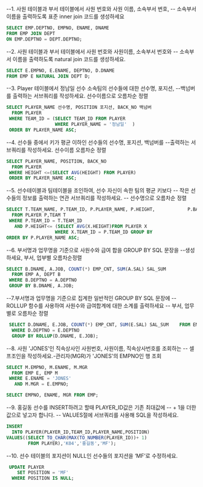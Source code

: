 --1. 사원 테이블과 부서 테이블에서 사원 번호와 사원 이름, 소속부서 번호,
--   소속부서 이름을 출력하도록 표준 inner join 코드를 생성하세요

```SQL
SELECT EMP.DEPTNO, EMPNO, ENAME, DNAME
FROM EMP JOIN DEPT 
ON EMP.DEPTNO = DEPT.DEPTNO; 
```

--2. 사원 테이블과 부서 테이블에서 사원 번호와 사원이름, 소속부서 번호와
-- 소속부서 이름을 출력하도록 natural join 코드를 생성하세요.

```SQL
SELECT E.EMPNO, E.ENAME, DEPTNO, D.DNAME
FROM EMP E NATURAL JOIN DEPT D; 
```

--3. Player 테이블에서 정남일 선수 소속팀의 선수들에 대한 선수명, 포지션,
--백넘버를 출력하는 서브쿼리를 작성하세요. 선수이름으로 오름차순 정렬

```SQL
SELECT PLAYER_NAME 선수명, POSITION 포지션, BACK_NO 백넘버
  FROM PLAYER
 WHERE TEAM_ID = (SELECT TEAM_ID FROM PLAYER
                  WHERE PLAYER_NAME = '정남일'  )
 ORDER BY PLAYER_NAME ASC;
```

--4. 선수들 중에서 키가 평균 이하인 선수들의 선수명, 포지션, 백넘버를
--출력하는 서브쿼리를 작성하세요. 선수이름 오름차순 정렬

```SQL
SELECT PLAYER_NAME, POSITION, BACK_NO
  FROM PLAYER
 WHERE HEIGHT <=(SELECT AVG(HEIGHT) FROM PLAYER)
 ORDER BY PLAYER_NAME ASC;
```

--5. 선수테이블과 팀테이블을 조인하여, 선수 자신이 속한 팀의 평균 키보다
-- 작은 선수들의 정보를 출력하는 연관 서브쿼리를 작성하세요.
-- 선수명으로 오름차순 정렬

```SQL
SELECT T.TEAM_NAME, P.TEAM_ID, P.PLAYER_NAME, P.HEIGHT, 		   P.BACK_NO, P.POSITION
  FROM PLAYER P,TEAM T
 WHERE P.TEAM_ID = T.TEAM_ID
   AND P.HEIGHT<= (SELECT AVG(X.HEIGHT)FROM PLAYER X
                  WHERE X.TEAM_ID = P.TEAM_ID GROUP BY 						  X.TEAM_ID)
ORDER BY P.PLAYER_NAME ASC;  
```

--6. 부서명과 업무명을 기준으로 사원수와 급여 합을 GROUP BY SQL 문장을
--생성하세요, 부서, 업부별 오름차순정렬

```SQL
SELECT B.DNAME, A.JOB, COUNT(*) EMP_CNT, SUM(A.SAL) SAL_SUM
  FROM EMP A, DEPT B
 WHERE B.DEPTNO = A.DEPTNO
 GROUP BY B.DNAME, A.JOB;
```

--7.부서명과 업무명을 기준으로 집계한 일반적인 GROUP BY SQL 문장에
-- ROLLUP 함수를 사용하여 사원수와 급여합계에 대한 소계를 출력하세요
-- 부서, 업무별로 오름차순 정렬 

 ```SQL
  SELECT D.DNAME, E.JOB, COUNT(*) EMP_CNT, SUM(E.SAL) SAL_SUM    FROM EMP E,DEPT D
   WHERE D.DEPTNO = E.DEPTNO
   GROUP BY ROLLUP(D.DNAME, E.JOB);
 ```

--8. 사원 'JONES'인 직속상사인 사원번호, 사원이름, 직속상사번호를 조회하는
--   셀프조인을 작성하세요.-관리자(MGR)가 'JONES'의 EMPNO인 행 조회

```SQL 
SELECT M.EMPNO, M.ENAME, M.MGR  
  FROM EMP E, EMP M
 WHERE E.ENAME = 'JONES'
   AND M.MGR = E.EMPNO;

SELECT EMPNO, ENAME, MGR FROM EMP;   
```

  --9. 홍길동 선수를 INSERT하려고 할때 PLAYER_ID값은 기존 최대값에
--    + 1을 더한 값으로 넣고자 합니다. 
--    VALUES절에 서브쿼리를 사용해 SQL을 작성하세요.

```SQL 
INSERT
  INTO PLAYER(PLAYER_ID,TEAM_ID,PLAYER_NAME,POSITION)
VALUES((SELECT TO_CHAR(MAX(TO_NUMBER(PLAYER_ID))+ 1)
        FROM PLAYER),'K04','홍길동','MF');
```



--10. 선수 테이블의 포지션이 NULL인 선수들의 포지션을 ‘MF’로 수정하세요.

 ```SQL 
  UPDATE PLAYER
     SET POSITION = 'MF' 
   WHERE POSITION IS NULL;
 ```

